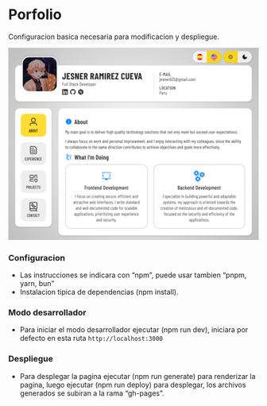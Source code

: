 # Porfolio

Configuracion basica necesaria para modificacion y despliegue.

<img src="./img/page_me.png" width="900">

### Configuracion

- Las instrucciones se indicara con “npm”, puede usar tambien “pnpm, yarn, bun”
- Instalacion tipica de dependencias (npm install).

### Modo desarrollador

- Para iniciar el modo desarrollador ejecutar (npm run dev), iniciara por defecto en esta ruta `http://localhost:3000`

### Despliegue

- Para desplegar la pagina ejecutar (npm run generate) para renderizar la pagina, luego ejecutar (npm run deploy) para desplegar, los archivos generados se subiran a la rama “gh-pages”.
